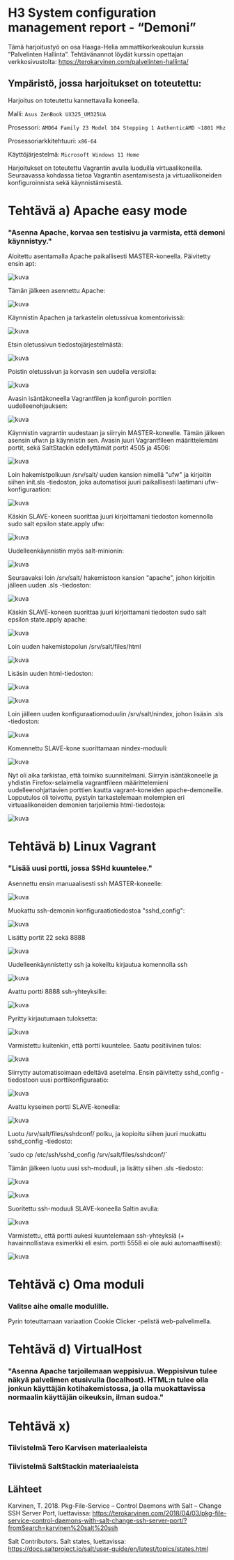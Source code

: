 # H3 System configuration management report - “Demoni”

Tämä harjoitustyö on osa Haaga-Helia ammattikorkeakoulun kurssia ”Palvelinten Hallinta”. 
Tehtävänannot löydät kurssin opettajan verkkosivustolta: https://terokarvinen.com/palvelinten-hallinta/

## Ympäristö, jossa harjoitukset on toteutettu:

Harjoitus on toteutettu kannettavalla koneella.

Malli: `Asus ZenBook UX325_UM325UA`

Prosessori: `AMD64 Family 23 Model 104 Stepping 1 AuthenticAMD ~1801 Mhz`

Prosessoriarkkitehtuuri: `x86-64`

Käyttöjärjestelmä: `Microsoft Windows 11 Home`

Harjoitukset on toteutettu Vagrantin avulla luoduilla virtuaalikoneilla. Seuraavassa kohdassa tietoa Vagrantin asentamisesta ja virtuaalikoneiden konfiguroinnista sekä käynnistämisestä.

# Tehtävä a) Apache easy mode
### "Asenna Apache, korvaa sen testisivu ja varmista, että demoni käynnistyy."

Aloitettu asentamalla Apache paikallisesti MASTER-koneella.
Päivitetty ensin apt:

![kuva](https://github.com/user-attachments/assets/8263e805-7231-465a-abeb-0148b609e902)

Tämän jälkeen asennettu Apache:

![kuva](https://github.com/user-attachments/assets/2ae1bfb8-d214-4ccf-a01b-ec06929f8633)

Käynnistin Apachen ja tarkastelin oletussivua komentorivissä:

![kuva](https://github.com/user-attachments/assets/ff8d67f2-ba29-47b4-a49e-efde3f281549)

Etsin oletussivun tiedostojärjestelmästä:

![kuva](https://github.com/user-attachments/assets/456cc3e4-8bc9-423c-be0a-2b8aab78befa)

Poistin oletussivun ja korvasin sen uudella versiolla:

![kuva](https://github.com/user-attachments/assets/a64fc5ed-f72d-4783-a2e1-4b2b5b9a8525)

Avasin isäntäkoneella Vagrantfilen ja konfiguroin porttien uudelleenohjauksen:

![kuva](https://github.com/user-attachments/assets/95900b54-1592-4fae-9b16-c7a08fe133bb)

Käynnistin vagrantin uudestaan ja siirryin MASTER-koneelle. Tämän jälkeen asensin ufw:n ja käynnistin sen. Avasin juuri Vagrantfileen määrittelemäni portit, sekä SaltStackin edellyttämät portit 4505 ja 4506:

![kuva](https://github.com/user-attachments/assets/6e08327e-eddc-4c58-b9f6-c4147dfb8776)

Loin hakemistpolkuun /srv/salt/ uuden kansion nimellä "ufw" ja kirjoitin siihen init.sls -tiedoston, joka automatisoi juuri paikallisesti laatimani ufw-konfiguraation:

![kuva](https://github.com/user-attachments/assets/44ff3dc6-a098-4f56-a942-c1a06922fc57)

Käskin SLAVE-koneen suorittaa juuri kirjoittamani tiedoston komennolla sudo salt epsilon state.apply ufw:

![kuva](https://github.com/user-attachments/assets/c4f8cc3e-3e93-4998-8637-21548364bb25)

Uudelleenkäynnistin myös salt-minionin:

![kuva](https://github.com/user-attachments/assets/730a42a1-0918-4057-8fb8-2ca638bc3994)

Seuraavaksi loin /srv/salt/ hakemistoon kansion "apache", johon kirjoitin jälleen uuden .sls -tiedoston:

![kuva](https://github.com/user-attachments/assets/074fe856-b4b9-45c7-8b58-1d05f793df8e)

Käskin SLAVE-koneen suorittaa juuri kirjoittamani tiedoston sudo salt epsilon state.apply apache:

![kuva](https://github.com/user-attachments/assets/020ed4a3-8fbf-4f77-bafa-1d2406856d6b)

Loin uuden hakemistopolun /srv/salt/files/html

![kuva](https://github.com/user-attachments/assets/746314a3-a96a-48a4-8c0e-d54cbf4c7955)

Lisäsin uuden html-tiedoston:

![kuva](https://github.com/user-attachments/assets/b5e15890-7717-4c79-be16-54343323d32f)

![kuva](https://github.com/user-attachments/assets/2cdc7ca6-73f4-45c5-aea4-3dcc26a8d5ff)

Loin jälleen uuden konfiguraatiomoduulin /srv/salt/nindex, johon lisäsin .sls -tiedoston:

![kuva](https://github.com/user-attachments/assets/e66db1f4-e499-437e-8904-df420c0d7b9b)

Komennettu SLAVE-kone suorittamaan nindex-moduuli:

![kuva](https://github.com/user-attachments/assets/62bce508-e7dc-4fc4-b2a4-dd56bfcde330)

Nyt oli aika tarkistaa, että toimiko suunnitelmani. Siirryin isäntäkoneelle ja yhdistin Firefox-selaimella vagrantfileen määrittelemieni uudelleenohjattavien porttien kautta vagrant-koneiden apache-demoneille. Lopputulos oli toivottu, pystyin tarkastelemaan molempien eri virtuaalikoneiden demonien tarjoilemia html-tiedostoja:

![kuva](https://github.com/user-attachments/assets/a09c9aa7-634e-4a87-98d8-911ebf65a6bb)

# Tehtävä b) Linux Vagrant
### "Lisää uusi portti, jossa SSHd kuuntelee."

Asennettu ensin manuaalisesti ssh MASTER-koneelle:

![kuva](https://github.com/user-attachments/assets/88d6d433-05a5-47ec-9f77-ad3c493e10cf)

Muokattu ssh-demonin konfiguraatiotiedostoa "sshd_config":

![kuva](https://github.com/user-attachments/assets/77c21622-a85d-41b1-bbe2-180b0d2eb142)

Lisätty portit 22 sekä 8888

![kuva](https://github.com/user-attachments/assets/40e5557c-97c9-43a1-8eed-1c87dacc858b)

Uudelleenkäynnistetty ssh ja kokeiltu kirjautua komennolla ssh

![kuva](https://github.com/user-attachments/assets/57303a9f-0d8b-49d8-9fa5-0818cfadabee)

Avattu portti 8888 ssh-yhteyksille:

![kuva](https://github.com/user-attachments/assets/f4fa5bd9-5634-42e7-a67d-66bf966e1377)

Pyritty kirjautumaan tuloksetta:

![kuva](https://github.com/user-attachments/assets/8bfeea10-01df-4e64-a585-1e490bdc866c)

Varmistettu kuitenkin, että portti kuuntelee. Saatu positiivinen tulos:

![kuva](https://github.com/user-attachments/assets/afd98e3b-63cc-4cac-9b08-ea2b84e3cf5e)

Siirrytty automatisoimaan edeltävä asetelma.
Ensin päivitetty sshd_config -tiedostoon uusi porttikonfiguraatio:

![kuva](https://github.com/user-attachments/assets/4db5a410-08da-454a-994d-33de6c4e39dd)

Avattu kyseinen portti SLAVE-koneella:

![kuva](https://github.com/user-attachments/assets/64a597bf-459a-482a-b3ac-568baf7d7902)

Luotu /srv/salt/files/sshdconf/ polku, ja kopioitu siihen juuri muokattu sshd_config -tiedosto:

´sudo cp /etc/ssh/sshd_config /srv/salt/files/sshdconf/´

Tämän jälkeen luotu uusi ssh-moduuli, ja lisätty siihen .sls -tiedosto:

![kuva](https://github.com/user-attachments/assets/b44bf761-2252-46f8-a13c-8e724e3ed280)

![kuva](https://github.com/user-attachments/assets/99b21eb8-fa13-43b9-b5d6-5dbc9fe45c00)

Suoritettu ssh-moduuli SLAVE-koneella Saltin avulla:

![kuva](https://github.com/user-attachments/assets/589824e6-a251-4b63-a003-69eb35bbf3c2)

Varmistettu, että portti aukesi kuuntelemaan ssh-yhteyksiä (+ havainnollistava esimerkki eli esim. portti 5558 ei ole auki automaattisesti):

![kuva](https://github.com/user-attachments/assets/b454ca0a-ccc1-4c99-b711-73c538cb3378)

# Tehtävä c) Oma moduli
### Valitse aihe omalle modulille.

Pyrin toteuttamaan variaation Cookie Clicker -pelistä web-palvelimella.

# Tehtävä d) VirtualHost
### "Asenna Apache tarjoilemaan weppisivua. Weppisivun tulee näkyä palvelimen etusivulla (localhost). HTML:n tulee olla jonkun käyttäjän kotihakemistossa, ja olla muokattavissa normaalin käyttäjän oikeuksin, ilman sudoa."

# Tehtävä x)
### Tiivistelmä Tero Karvisen materiaaleista

### Tiivistelmä SaltStackin materiaaleista

## Lähteet

Karvinen, T. 2018. Pkg-File-Service – Control Daemons with Salt – Change SSH Server Port, luettavissa: https://terokarvinen.com/2018/04/03/pkg-file-service-control-daemons-with-salt-change-ssh-server-port/?fromSearch=karvinen%20salt%20ssh

Salt Contributors. Salt states, luettavissa: https://docs.saltproject.io/salt/user-guide/en/latest/topics/states.html

